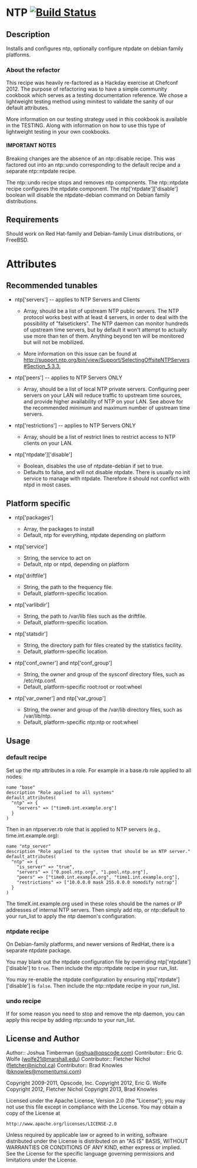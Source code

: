 # NTP [![Build Status](https://secure.travis-ci.org/opscode-cookbooks/ntp.png?branch=master)](http://travis-ci.org/opscode-cookbooks/ntp)

## Description

Installs and configures ntp, optionally configure ntpdate on debian family platforms.

### About the refactor

This recipe was heavily re-factored as a Hackday exercise at Chefconf
2012.  The purpose of refactoring was to have a simple community
cookbook which serves as a testing documentation reference.  We
chose a lightweight testing method using minitest to validate the
sanity of our default attributes.

More information on our testing strategy used in this cookbook is
available in the TESTING.  Along with information on how to use
this type of lightweight testing in your own cookbooks.

#### IMPORTANT NOTES

Breaking changes are the absence of an ntp::disable recipe.  This
was factored out into an ntp::undo corresponding to the default
recipe and a separate ntp::ntpdate recipe.

The ntp::undo recipe stops and removes ntp components.  The
ntp::ntpdate recipe configures the ntpdate component.  The
ntp['ntpdate']['disable'] boolean will disable the ntpdate-debian
command on Debian family distributions.

## Requirements

Should work on Red Hat-family and Debian-family Linux distributions,
or FreeBSD.

# Attributes

## Recommended tunables

* ntp['servers'] -- applies to NTP Servers and Clients

    - Array, should be a list of upstream NTP public servers.  The
      NTP protocol works best with at least 4 servers, in order to
      deal with the possibility of "falsetickers".  The NTP daemon
      can monitor hundreds of upstream time servers, but by default
      it won't attempt to actually use more than ten of them.
      Anything beyond ten will be monitored but will not be mobilized.

    - More information on this issue can be found at
  <http://support.ntp.org/bin/view/Support/SelectingOffsiteNTPServers#Section_5.3.3.>

* ntp['peers'] -- applies to NTP Servers ONLY

    - Array, should be a list of local NTP private servers.
      Configuring peer servers on your LAN will reduce traffic to
      upstream time sources, and provide higher availability of NTP
      on your LAN.  See above for the recommended minimum and maximum
      number of upstream time servers.

* ntp['restrictions'] -- applies to NTP Servers ONLY

    - Array, should be a list of restrict lines to restrict access to NTP
      clients on your LAN.

* ntp['ntpdate']['disable']

    - Boolean, disables the use of ntpdate-debian if set to true.
    - Defaults to false, and will not disable ntpdate.  There is usually no
      init service to manage with ntpdate.  Therefore it should not conflict
      with ntpd in most cases.

## Platform specific

* ntp['packages']

    - Array, the packages to install
    - Default, ntp for everything, ntpdate depending on platform

* ntp['service']

    - String, the service to act on
    - Default, ntp or ntpd, depending on platform

* ntp['driftfile']

    - String, the path to the frequency file.
    - Default, platform-specific location.

* ntp['varlibdir']

    - String, the path to /var/lib files such as the driftfile.
    - Default, platform-specific location.

* ntp['statsdir']

  - String, the directory path for files created by the statistics facility.
  - Default, platform-specific location.

* ntp['conf\_owner'] and ntp['conf\_group']

    - String, the owner and group of the sysconf directory files, such as /etc/ntp.conf.
    - Default, platform-specific root:root or root:wheel

* ntp['var\_owner'] and ntp['var\_group']

    - String, the owner and group of the /var/lib directory files, such as /var/lib/ntp.
    - Default, platform-specific ntp:ntp or root:wheel

## Usage

### default recipe

Set up the ntp attributes in a role. For example in a base.rb role applied to all nodes:

    name "base"
    description "Role applied to all systems"
    default_attributes(
      "ntp" => {
        "servers" => ["time0.int.example.org"]
      }
    )

Then in an ntpserver.rb role that is applied to NTP servers (e.g., time.int.example.org):

    name "ntp_server"
    description "Role applied to the system that should be an NTP server."
    default_attributes(
      "ntp" => {
        "is_server" => "true",
        "servers" => ["0.pool.ntp.org", "1.pool.ntp.org"],
        "peers" => ["time0.int.example.org", "time1.int.example.org"],
        "restrictions" => ["10.0.0.0 mask 255.0.0.0 nomodify notrap"]
      }
    )

The timeX.int.example.org used in these roles should be the names or IP addresses of internal NTP servers.
Then simply add ntp, or ntp::default to your run\_list to apply the ntp daemon's configuration.

### ntpdate recipe

On Debian-family platforms, and newer versions of RedHat, there is a separate ntpdate package.

You may blank out the ntpdate configuration file by overriding ntp['ntpdate']['disable'] to `true`.
Then include the ntp::ntpdate recipe in your run\_list.

You may re-enable the ntpdate configuration by ensuring ntp['ntpdate']['disable'] is `false`.
Then include the ntp::ntpdate recipe in your run\_list.

### undo recipe

If for some reason you need to stop and remove the ntp daemon, you can apply this recipe by adding
ntp::undo to your run\_list.

## License and Author

Author:: Joshua Timberman (<joshua@opscode.com>)
Contributor:: Eric G. Wolfe (<wolfe21@marshall.edu>)
Contributor:: Fletcher Nichol (<fletcher@nichol.ca>)
Contributor:: Brad Knowles (<bknowles@momentumsi.com>)

Copyright 2009-2011, Opscode, Inc.
Copyright 2012, Eric G. Wolfe
Copyright 2012, Fletcher Nichol
Copyright 2013, Brad Knowles

Licensed under the Apache License, Version 2.0 (the "License");
you may not use this file except in compliance with the License.
You may obtain a copy of the License at

    http://www.apache.org/licenses/LICENSE-2.0

Unless required by applicable law or agreed to in writing, software
distributed under the License is distributed on an "AS IS" BASIS,
WITHOUT WARRANTIES OR CONDITIONS OF ANY KIND, either express or implied.
See the License for the specific language governing permissions and
limitations under the License.
